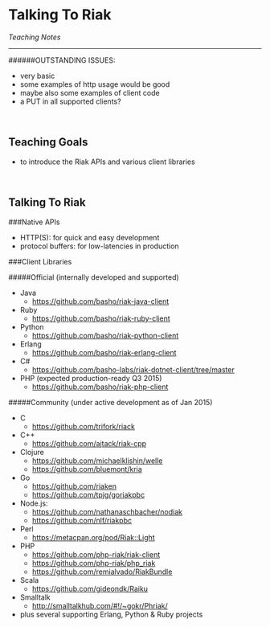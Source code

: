 # Talking To Riak
*Teaching Notes*

---
######OUTSTANDING ISSUES:

+ very basic
+ some examples of http usage would be good
+ maybe also some examples of client code
+ a PUT in all supported clients?

<br>

## Teaching Goals

+ to introduce the Riak APIs and various client libraries

<br>


## Talking To Riak

###Native APIs
+ HTTP(S): for quick and easy development
+ protocol buffers: for low-latencies in production

###Client Libraries

#####Official (internally developed and supported)
+ Java
	+ https://github.com/basho/riak-java-client
+ Ruby
	+ https://github.com/basho/riak-ruby-client
+ Python
	+ https://github.com/basho/riak-python-client
+ Erlang
	+ https://github.com/basho/riak-erlang-client
+ C#
	+ https://github.com/basho-labs/riak-dotnet-client/tree/master
+ PHP (expected production-ready Q3 2015)
	+ https://github.com/basho/riak-php-client

#####Community (under active development as of Jan 2015)

+ C
	+ https://github.com/trifork/riack
+ C++
	+ https://github.com/ajtack/riak-cpp
+ Clojure
	+ https://github.com/michaelklishin/welle
	+ https://github.com/bluemont/kria
+ Go
	+ https://github.com/riaken
	+ https://github.com/tpjg/goriakpbc
+ Node.js: 
	+ https://github.com/nathanaschbacher/nodiak
	+ https://github.com/nlf/riakpbc
+ Perl
	+ https://metacpan.org/pod/Riak::Light
+ PHP
	+ https://github.com/php-riak/riak-client
	+ https://github.com/php-riak/php_riak
	+ https://github.com/remialvado/RiakBundle
+ Scala
	+ https://github.com/gideondk/Raiku
+ Smalltalk
	+ http://smalltalkhub.com/#!/~gokr/Phriak/
+ plus several supporting Erlang, Python & Ruby projects